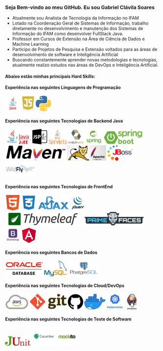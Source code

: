 ### Seja Bem-vindo ao meu GitHub. Eu sou Gabriel Clávila Soares
- Atualmente sou Analista de Tecnologia da Informação no IFAM
- Lotado na Coordenação Geral de Sistemas de Informação, trabalho diretamente no desenvolvimento e manutenção dos Sistemas de Informação do IFAM como desenvolver FullStack Java.
- Professor em Cursos de Extensão na Área de Ciência de Dados e Machine Learning
- Participo de Projetos de Pesquisa e Extensão voltados para as áreas de desenvolvimento de software e Inteligência Artificial
- Buscando constantemente aprender novas metodologias e tecnologias, atualmente realizo estudos nas áreas de DevOps e Inteligência Artificial.

#### Abaixo estão minhas principais Hard Skills:
#### Experiência nas seguintes Linguagens de Programação
<div style="display:inline">
  <img alt="Java" widht='50' height='50' src="img/language/java.png" />
  <img alt="JavaScript" widht='50' height='50' src="img/language/js.png" />
  <img alt="Python" widht='50' height='50' src="img/language/python.png" />
</div>

#### Experiência nas seguintes Tecnologias de Backend Java

<div style="display:inline">
  <img alt="Java J2EE" widht='50' height='50' src="img/backend/j2ee.png" />
  <img alt="Java Server Pages" widht='50' height='50' src="img/backend/jsp.png" />
  <img alt="Servlets" widht='50' height='50' src="img/backend/servlet.png" />
  <img alt="Hibernate" widht='50' height='50' src="img/backend/hibernate.png" />
  <img alt="Framework Spring" widht='50' height='50' src="img/backend/spring.png" />
  <img alt="Framework SpringBoot" widht='50' height='50' src="img/backend/spring-boot.png" />
  <img alt="Maven Build" widht='50' height='50' src="img/backend/maven.png" />
  <img alt="Tomcat Server" widht='50' height='50' src="img/backend/tomcat.jpg" />
  <img alt="JBoss Server" widht='50' height='50' src="img/backend/jboss.png" />
  <img alt="WidFly Server" widht='50' height='50' src="img/backend/wildfly.png" />
</div>

#### Experiência nas seguintes Tecnologias de FrontEnd

<div style="display:inline">
  <img alt="HTML5" widht='50' height='50' src="img/frontend/html.png" />
  <img alt="CSS3" widht='50' height='50' src="img/frontend/css.png" />
  <img alt="AJAX" widht='50' height='50' src="img/frontend/ajax.png" />
  <img alt="JQuery" widht='50' height='50' src="img/frontend/jq.png" />
  <img alt="Thymeleaf" widht='50' height='50' src="img/frontend/thymeleaf.png" />
  <img alt="PrimeFaces" widht='50' height='50' src="img/frontend/primefaces.png" />
  <img alt="BootStrap" widht='50' height='50' src="img/frontend/bootstrap.jpg" />
  <img alt="Angular" widht='50' height='50' src="img/frontend/angular.jpg" />
</div>

#### Experiência nos seguintes Bancos de Dados

<div style="display:inline">
  <img alt="Oracle" widht='50' height='50' src="img/databases/oracle.png" />
  <img alt="MYSQL" widht='50' height='50' src="img/databases/mysql1.png" />
  <img alt="PostgreSQL" widht='50' height='50' src="img/databases/postgresql.png" />
</div>

#### Experiência nas seguintes Tecnologias de Cloud/DevOps

<div style="display:inline">
  <img alt="AWS" widht='50' height='50' src="img/cloud-devOps/aws.png" />
  <img alt="Git" widht='50' height='50' src="img/cloud-devOps/git.png" />
  <img alt="GitHub" widht='50' height='50' src="img/cloud-devOps/github.png" />
  <img alt="Docker" widht='50' height='50' src="img/cloud-devOps/docker.png" />
  <img alt="Kubernetes" widht='50' height='50' src="img/cloud-devOps/ku.jpg" />
  <img alt="Jenkins" widht='50' height='50' src="img/cloud-devOps/jenkins.jpg" />
</div>


#### Experiência nas seguintes Tecnologias de Teste de Software

<div style="display:inline">
  <img alt="JUnit" widht='30' height='30' src="img/testes/junit.png" />
  <img alt="Cucumber" widht='60' height='60' src="img/testes/cucumber.jpg" />
  <img alt="Mockito" widht='60' height='60' src="img/testes/mockito.png" />
</div>

